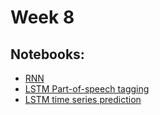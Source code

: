 # Week 8

## Notebooks:

- [RNN](https://colab.research.google.com/drive/1WimH4355_oPNK-VP1v-M9-njny0Xx6E9?usp=sharing)
- [LSTM Part-of-speech tagging](https://colab.research.google.com/github/pytorch/tutorials/blob/gh-pages/_downloads/5edaebfc06ec3968b8c1da100da2253d/sequence_models_tutorial.ipynb#scrollTo=GdTYd3huUhsu)
- [LSTM time series prediction](https://colab.research.google.com/drive/1nllUoQrtrAQPBlGeDAEHDFqBfgXhrxut?usp=sharing) 
